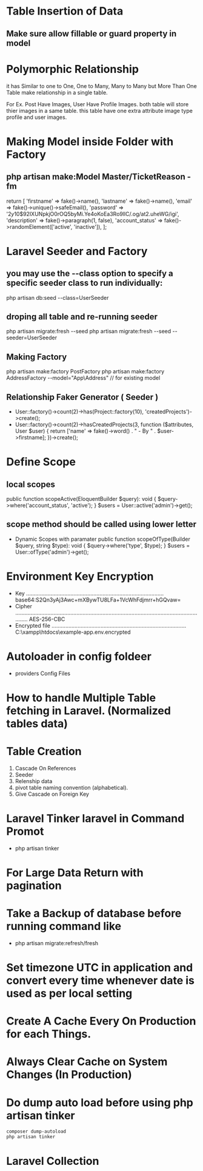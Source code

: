 # Table Insertion of Data
  ## Make sure allow fillable or guard property in model

# Polymorphic Relationship 
  it has Similar to one to One, One to Many, Many to Many but
  More Than One Table make relationship in a single table.

  For Ex. Post Have Images, User Have Profile Images. 
  both table will store thier images in a same table. 
  this table have one extra attribute 
  image type profile and user images.

# Making Model inside Folder with Factory
  ## php artisan make:Model Master/TicketReason -fm
  return [
              'firstname' => fake()->name(),
              'lastname' => fake()->name(),
              'email' => fake()->unique()->safeEmail(),
              'password' => '$2y$10$92IXUNpkjO0rOQ5byMi.Ye4oKoEa3Ro9llC/.og/at2.uheWG/igi',
              'description' => fake()->paragraph(1, false),
              'account_status' => fake()->randomElement(['active', 'inactive']),
          ];



# Laravel Seeder and Factory
  ## you may use the --class option to specify a specific seeder class to run individually:
  php artisan db:seed --class=UserSeeder

  ## droping all table and re-running seeder
  php artisan migrate:fresh --seed
  php artisan migrate:fresh --seed --seeder=UserSeeder

  ## Making Factory 
  php artisan make:factory PostFactory
  php artisan make:factory AddressFactory --model="App\\Address" // for existing model

  ## Relationship Faker Generator ( Seeder )
  - User::factory()->count(2)->has(Project::factory(10), 'createdProjects')->create();
  - User::factory()->count(2)->hasCreatedProjects(3, function ($attributes, User $user) {
              return ['name' => fake()->word() . " - By " . $user->firstname];
      })->create();

  
# Define Scope
  ## local scopes
  public function scopeActive(EloquentBuilder $query): void
  {
            $query->where('account_status', 'active');
  }
  $users = User::active('admin')->get();
  ## scope method should be called using lower letter

  - Dynamic Scopes with paramater
    public function scopeOfType(Builder $query, string $type): void
    {
        $query->where('type', $type);
    }
    $users = User::ofType('admin')->get();
# Environment Key Encryption
- Key .......................................................................................... base64:S2Qn3yAj3Awc+mXBywTU8LFa+1VcWhFdjmrr+hGQvaw=
- Cipher ............................................................................................................................... AES-256-CBC
- Encrypted file ........................................................................................ C:\xampp\htdocs\example-app\.env.encrypted

# Autoloader in config foldeer
- providers Config Files

# How to handle Multiple Table fetching in Laravel. (Normalized tables data)

# Table Creation
  1) Cascade On References
  2) Seeder
  3) Relenship data
  4) pivot table naming convention (alphabetical).
  5) Give Cascade on Foreign Key

# Laravel  Tinker laravel in Command Promot
 - php artisan tinker


# For Large Data Return with pagination


# Take a Backup of database before running command like
 - php artisan migrate:refresh/fresh

# Set timezone UTC in application and convert every time whenever date is used as per local setting

# Create A Cache Every On Production for each Things.

# Always Clear Cache on System Changes (In Production)

# Do dump auto load before using php artisan tinker
	composer dump-autoload
	php artisan tinker


# Laravel Collection
